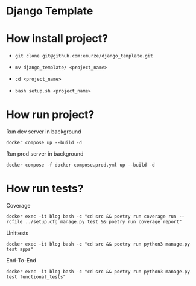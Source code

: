 # Django Template

# How install project?

* ```git clone git@github.com:emurze/django_template.git```

  
* ```mv django_template/ <project_name>```


* ```cd <project_name>```


* ```bash setup.sh <project_name>```


# How run project?

Run dev server in background

```docker compose up --build -d```

Run prod server in background

```docker compose -f docker-compose.prod.yml up --build -d```


# How run tests?

Coverage
```
docker exec -it blog bash -c "cd src && poetry run coverage run --rcfile ../setup.cfg manage.py test && poetry run coverage report"
```

Unittests
```
docker exec -it blog bash -c "cd src && poetry run python3 manage.py test apps"
```

End-To-End
```
docker exec -it blog bash -c "cd src && poetry run python3 manage.py test functional_tests"
```
